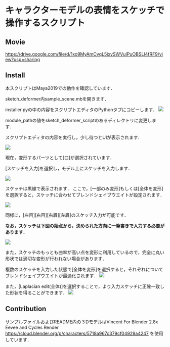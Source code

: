 キャラクターモデルの表情をスケッチで操作するスクリプト
====

## Movie
https://drive.google.com/file/d/1xo9MyAmCvqL5ixvSWVuIPuOBSLl4fRF9/view?usp=sharing

## Install
本スクリプトはMaya2019での動作を確認しています．

sketch_deformer内sample_scene.mbを開きます．

installer.pyの中の内容をスクリプトエディタのPythonタブにコピーします．
![](https://i.imgur.com/bB7ec3w.png)

module_pathの値をsketch_deformer_scriptのあるディレクトリに変更します．

スクリプトエディタの内容を実行し，少し待つとUIが表示されます．

![](https://i.imgur.com/q9CzKZC.png)

現在，変形するパーツとして[口]が選択されています．

[スケッチを入力]を選択し，モデル上にスケッチを入力します．

![](https://i.imgur.com/Q4WHGn8.png)

スケッチは黒線で表示されます．
ここで，[一部のみ変形]もしくは[全体を変形]を選択すると，スケッチに合わせてブレンドシェイプウエイトが設定されます．

![](https://i.imgur.com/T9MNuKv.png)

同様に，[左目][右目][右眉][左眉]のスケッチ入力が可能です．

**なお，スケッチは下図の始点から，決められた方向に一筆書きで入力する必要があります．**

![](https://i.imgur.com/NCXbmYe.png)

また，スケッチのもっとも曲率が高い点を変形に利用しているので，完全に丸い形状では適切な変形が行われない場合があります．

複数のスケッチを入力した状態で[全体を変形]を選択すると，それぞれについてブレンドシェイプウエイトが最適化されます．
![](https://i.imgur.com/U8cdRTr.png)


また，[Laplacian edit(全体)]を選択することで，より入力スケッチに正確一致した形状を得ることができます．
![](https://i.imgur.com/KC40PUp.png)



## Contribution
サンプルファイルおよびREADME内の３DモデルはVincent For Blender 2.8x Eevee and Cycles Render https://cloud.blender.org/p/characters/5718a967c379cf04929a4247 を使用しています．
